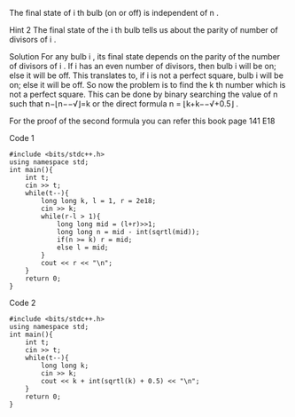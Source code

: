 The final state of i
th bulb (on or off) is independent of n
.

Hint 2
The final state of the i
th bulb tells us about the parity of number of divisors of i
.

Solution
For any bulb i
, its final state depends on the parity of the number of divisors of i
. If i
 has an even number of divisors, then bulb i
 will be on; else it will be off. This translates to, if i
 is not a perfect square, bulb i
 will be on; else it will be off. So now the problem is to find the k
th number which is not a perfect square. This can be done by binary searching the value of n
 such that n−⌊n−−√⌋=k
 or the direct formula n
 = ⌊k+k−−√+0.5⌋
.

For the proof of the second formula you can refer this book page 141 E18

Code 1
```
#include <bits/stdc++.h>
using namespace std;
int main(){
    int t;
    cin >> t;
    while(t--){
        long long k, l = 1, r = 2e18;
        cin >> k;
        while(r-l > 1){
            long long mid = (l+r)>>1;
            long long n = mid - int(sqrtl(mid));
            if(n >= k) r = mid;
            else l = mid;
        }
        cout << r << "\n";
    }
    return 0;
}
```

Code 2
```
#include <bits/stdc++.h>
using namespace std;
int main(){
    int t;
    cin >> t;
    while(t--){
        long long k;
        cin >> k;
        cout << k + int(sqrtl(k) + 0.5) << "\n";
    }
    return 0;
}
```